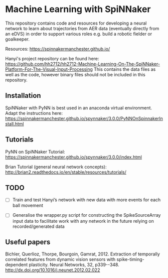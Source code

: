 Machine Learning with SpiNNaker
===============================

This repository contains code and resources for developing a neural network to
learn about trajectories from AER data (eventually directly from an eDVS) in
order to support various roles e.g. build a robotic fielder or goalkeeper.

Resources: https://spinnakermanchester.github.io/

Hanyi's project repository can be found here: https://github.com/hh2712/hh2712-Machine-Learning-On-The-SpiNNaker-Platform-For-The-Visual-Input-Processing
This contains the data files as well as the code, however binary files should not be included in this repository. 

Installation
------------

SpiNNaker with PyNN is best used in an anaconda virtual environment.
Adapt the instructions here: https://spinnakermanchester.github.io/spynnaker/3.0.0/PyNNOnSpinnakerInstall.html


Tutorials
---------

PyNN on SpiNNaker Tutorial: https://spinnakermanchester.github.io/spynnaker/3.0.0/index.html

Brian Tutorial (general neural network concepts): http://brian2.readthedocs.io/en/stable/resources/tutorials/


TODO
----

- [ ] Train and test Hanyi’s network with new data with more events for each ball movement
- [ ] Generalise the wrapper.py script for constructing the SpikeSourceArray input data to facilitate work with any network in the future relying on recorded/generated data


Useful papers
-------------
Bichler, Querlioz, Thorpe, Bourgoin, Gamrat, 2012. Extraction of temporally correlated features from dynamic vision sensors with spike-timing-dependent plasticity. Neural Networks, 32, p339--348. http://dx.doi.org/10.1016/j.neunet.2012.02.022
